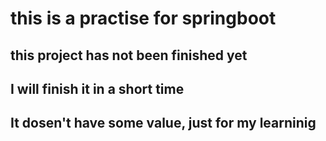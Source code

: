 # this is a practise for springboot
## this project has not been finished yet
## I will finish it in a short time
## It dosen't have some value, just for my learninig
